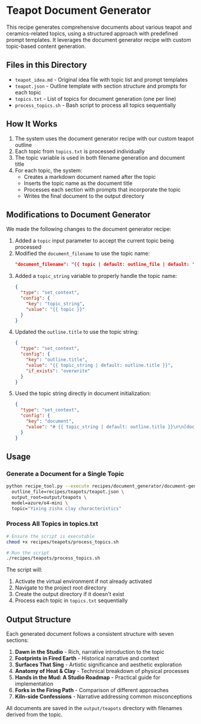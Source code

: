 # Teapot Document Generator

This recipe generates comprehensive documents about various teapot and ceramics-related topics, using a structured approach with predefined prompt templates. It leverages the document generator recipe with custom topic-based content generation.

## Files in this Directory

- `teapot_idea.md` - Original idea file with topic list and prompt templates
- `teapot.json` - Outline template with section structure and prompts for each topic
- `topics.txt` - List of topics for document generation (one per line)
- `process_topics.sh` - Bash script to process all topics sequentially

## How It Works

1. The system uses the document generator recipe with our custom teapot outline
2. Each topic from `topics.txt` is processed individually
3. The topic variable is used in both filename generation and document title
4. For each topic, the system:
   - Creates a markdown document named after the topic
   - Inserts the topic name as the document title
   - Processes each section with prompts that incorporate the topic
   - Writes the final document to the output directory

## Modifications to Document Generator

We made the following changes to the document generator recipe:

1. Added a `topic` input parameter to accept the current topic being processed
2. Modified the `document_filename` to use the topic name:
   ```json
   "document_filename": "{{ topic | default: outline_file | default: 'document' | replace: '\\', '/' | split: '/' | last | split: '.' | first | replace: ' ', '_' | downcase }}"
   ```
3. Added a `topic_string` variable to properly handle the topic name:
   ```json
   {
     "type": "set_context",
     "config": {
       "key": "topic_string",
       "value": "{{ topic }}"
     }
   }
   ```
4. Updated the `outline.title` to use the topic string:
   ```json
   {
     "type": "set_context",
     "config": {
       "key": "outline.title",
       "value": "{{ topic_string | default: outline.title }}",
       "if_exists": "overwrite"
     }
   }
   ```
5. Used the topic string directly in document initialization:
   ```json
   {
     "type": "set_context",
     "config": {
       "key": "document",
       "value": "# {{ topic_string | default: outline.title }}\n\n[document-generator]\n\n**Date:** {{ 'now' | date: '%-m/%-d/%Y %I:%M:%S %p' }}"
     }
   }
   ```

## Usage

### Generate a Document for a Single Topic

```bash
python recipe_tool.py --execute recipes/document_generator/document-generator-recipe.json \
  outline_file=recipes/teapots/teapot.json \
  output_root=output/teapots \
  model=azure/o4-mini \
  topic="Yixing zisha clay characteristics"
```

### Process All Topics in topics.txt

```bash
# Ensure the script is executable
chmod +x recipes/teapots/process_topics.sh

# Run the script
./recipes/teapots/process_topics.sh
```

The script will:
1. Activate the virtual environment if not already activated
2. Navigate to the project root directory
3. Create the output directory if it doesn't exist
4. Process each topic in `topics.txt` sequentially

## Output Structure

Each generated document follows a consistent structure with seven sections:

1. **Dawn in the Studio** - Rich, narrative introduction to the topic
2. **Footprints in Fired Earth** - Historical narrative and context
3. **Surfaces That Sing** - Artistic significance and aesthetic exploration
4. **Anatomy of Heat & Clay** - Technical breakdown of physical processes
5. **Hands in the Mud: A Studio Roadmap** - Practical guide for implementation
6. **Forks in the Firing Path** - Comparison of different approaches
7. **Kiln-side Confessions** - Narrative addressing common misconceptions

All documents are saved in the `output/teapots` directory with filenames derived from the topic.